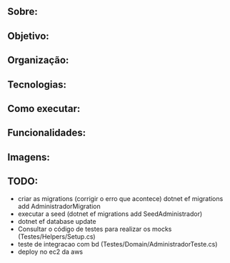 ## Sobre:
## Objetivo:
## Organização:
## Tecnologias:
## Como executar:
## Funcionalidades:
## Imagens:
## TODO:
- criar as migrations (corrigir o erro que acontece)
    dotnet ef migrations add AdministradorMigration
- executar a seed (dotnet ef migrations add SeedAdministrador)
- dotnet ef database update
- Consultar o código de testes para realizar os mocks (Testes/Helpers/Setup.cs)
- teste de integracao com bd (Testes/Domain/AdministradorTeste.cs)
- deploy no ec2 da aws
